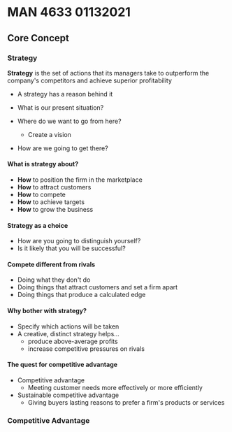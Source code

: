 # MAN 4633 01132021

## Core Concept

### Strategy

**Strategy** is the set of actions that its managers take to outperform the company's competitors and achieve superior profitability

- A strategy has a reason behind it

- What is our present situation?
- Where do we want to go from here?
  - Create a vision
- How are we going to get there?

#### What is strategy about?

- **How** to position the firm in the marketplace
- **How** to attract customers
- **How** to compete
- **How** to achieve targets
- **How** to grow the business

#### Strategy as a choice

- How are you going to distinguish yourself?
- Is it likely that you will be successful?

#### Compete different from rivals

- Doing what they don't do
- Doing things that attract customers and set a firm apart
- Doing things that produce a calculated edge

#### Why bother with strategy?

- Specify which actions will be taken
- A creative, distinct strategy helps...
  - produce above-average profits
  - increase competitive pressures on rivals

#### The quest for competitive advantage

- Competitive advantage
  - Meeting customer needs more effectively or more efficiently
- Sustainable competitive advantage
  - Giving buyers lasting reasons to prefer a firm's products or services

### Competitive Advantage